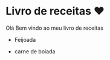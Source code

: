 # Livro de receitas ❤️

Olá Bem vindo ao meu livro de receitas 

- Feijoada 

- carne de boiada

  
